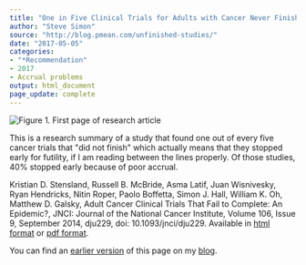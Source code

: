 ```yaml
---
title: "One in Five Clinical Trials for Adults with Cancer Never Finish"
author: "Steve Simon"
source: "http://blog.pmean.com/unfinished-studies/"
date: "2017-05-05"
categories:
- "*Recommendation"
- 2017
- Accrual problems
output: html_document
page_update: complete
---
```


![Figure 1. First page of research article](http://www.pmean.com/new-images/17/unfinished-studies01.png)

<div class="notes">

This is a research summary of a study that found one out of every five cancer trials that "did not finish" which actually means that they stopped early for futility, if I am reading between the lines properly. Of those studies, 40% stopped early because of poor accrual.

Kristian D. Stensland, Russell B. McBride, Asma Latif, Juan Wisnivesky, Ryan Hendricks, Nitin Roper, Paolo Boffetta, Simon J. Hall, William K. Oh, Matthew D. Galsky, Adult Cancer Clinical Trials That Fail to Complete: An Epidemic?, JNCI: Journal of the National Cancer Institute, Volume 106, Issue 9, September 2014, dju229, doi: 10.1093/jnci/dju229. Available in [html format][ste1] or [pdf format][ste2].

You can find an [earlier version][sim1] of this page on my [blog][sim2].

[sim1]: http://blog.pmean.com/unfinished-studies/
[sim2]: http://blog.pmean.com

[ste1]: https://academic.oup.com/jnci/article/106/9/dju229/911080
[ste2]: https://academic.oup.com/jnci/article-pdf/106/9/dju229/17313582/dju229.pdf

</div>
